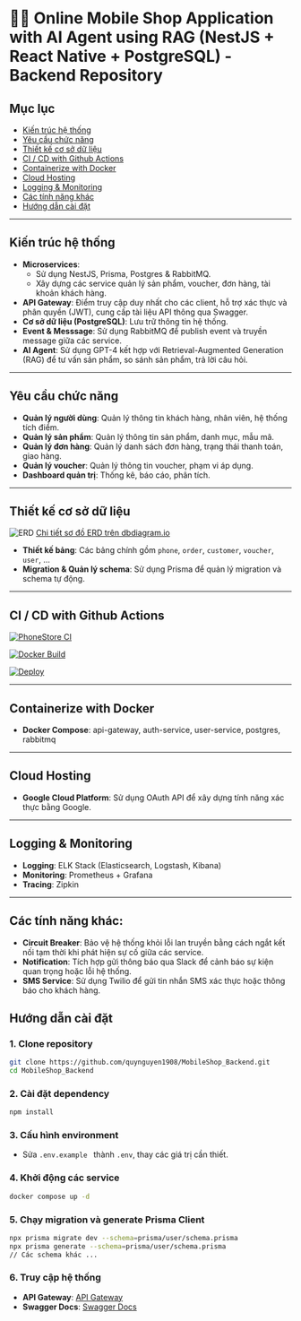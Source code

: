 # 📱🛒 Online Mobile Shop Application with AI Agent using RAG (NestJS + React Native + PostgreSQL) - Backend Repository

## Mục lục
- [Kiến trúc hệ thống](#kiến-trúc-hệ-thống)
- [Yêu cầu chức năng](#yêu-cầu-chức-năng)
- [Thiết kế cơ sở dữ liệu](#thiết-kế-cơ-sở-dữ-liệu)
- [CI / CD with Github Actions](#ci--cd-with-github-actions)
- [Containerize with Docker](#containerize-with-docker)
- [Cloud Hosting](#cloud-hosting)
- [Logging & Monitoring](#logging--monitoring)
- [Các tính năng khác](#các-tính-năng-khác)
- [Hướng dẫn cài đặt](#hướng-dẫn-cài-đặt)

---

## Kiến trúc hệ thống
- **Microservices**:
    - Sử dụng NestJS, Prisma, Postgres & RabbitMQ.
    - Xây dựng các service quản lý sản phẩm, voucher, đơn hàng, tài khoản khách hàng.
- **API Gateway**: Điểm truy cập duy nhất cho các client, hỗ trợ xác thực và phân quyền (JWT), cung cấp tài liệu API thông qua Swagger.
- **Cơ sở dữ liệu (PostgreSQL)**: Lưu trữ thông tin hệ thống.
- **Event & Messsage**: Sử dụng RabbitMQ để publish event và truyền message giữa các service.
- **AI Agent**: Sử dụng GPT-4 kết hợp với Retrieval-Augmented Generation (RAG) để tư vấn sản phẩm, so sánh sản phẩm, trả lời câu hỏi.

---

## Yêu cầu chức năng
- **Quản lý người dùng**: Quản lý thông tin khách hàng, nhân viên, hệ thống tích điểm.
- **Quản lý sản phẩm**: Quản lý thông tin sản phẩm, danh mục, mẫu mã.
- **Quản lý đơn hàng**: Quản lý danh sách đơn hàng, trạng thái thanh toán, giao hàng.
- **Quản lý voucher**: Quản lý thông tin voucher, phạm vi áp dụng.
- **Dashboard quản trị**: Thống kê, báo cáo, phân tích.

---

## Thiết kế cơ sở dữ liệu
![ERD](https://github.com/user-attachments/assets/aecf8e42-a67c-4a1d-8f81-923a10bbc5b6)
[Chi tiết sơ đồ ERD trên dbdiagram.io](https://dbdiagram.io/d/Mobile_Shop-68c9605f1ff9c616bdefc30b)
- **Thiết kế bảng**: Các bảng chính gồm `phone`, `order`, `customer`, `voucher`, `user`, ...
- **Migration & Quản lý schema**: Sử dụng Prisma để quản lý migration và schema tự động.

---

## CI / CD with Github Actions

[![PhoneStore CI](https://github.com/quynguyen1908/MobileShop_Backend/actions/workflows/ci.yml/badge.svg)](https://github.com/quynguyen1908/MobileShop_Backend/actions/workflows/ci.yml)

[![Docker Build](https://github.com/quynguyen1908/MobileShop_Backend/actions/workflows/docker-build.yml/badge.svg)](https://github.com/quynguyen1908/MobileShop_Backend/actions/workflows/docker-build.yml)

[![Deploy](https://github.com/quynguyen1908/MobileShop_Backend/actions/workflows/deploy.yml/badge.svg)](https://github.com/quynguyen1908/MobileShop_Backend/actions/workflows/deploy.yml)

---

## Containerize with Docker
- **Docker Compose**: api-gateway, auth-service, user-service, postgres, rabbitmq

---

## Cloud Hosting
- **Google Cloud Platform**: Sử dụng OAuth API để xây dựng tính năng xác thực bằng Google.

---

## Logging & Monitoring
- **Logging**: ELK Stack (Elasticsearch, Logstash, Kibana)
- **Monitoring**: Prometheus + Grafana
- **Tracing**: Zipkin

---

## Các tính năng khác:
- **Circuit Breaker**: Bảo vệ hệ thống khỏi lỗi lan truyền bằng cách ngắt kết nối tạm thời khi phát hiện sự cố giữa các service.
- **Notification**: Tích hợp gửi thông báo qua Slack để cảnh báo sự kiện quan trọng hoặc lỗi hệ thống.
- **SMS Service**: Sử dụng Twilio để gửi tin nhắn SMS xác thực hoặc thông báo cho khách hàng.

## Hướng dẫn cài đặt

### 1. Clone repository
```bash
git clone https://github.com/quynguyen1908/MobileShop_Backend.git
cd MobileShop_Backend
```

### 2. Cài đặt dependency
```bash
npm install
```

### 3. Cấu hình environment

- Sửa `.env.example ` thành `.env`, thay các giá trị cần thiết.

### 4. Khởi động các service
```bash
docker compose up -d
```

### 5. Chạy migration và generate Prisma Client
```bash
npx prisma migrate dev --schema=prisma/user/schema.prisma
npx prisma generate --schema=prisma/user/schema.prisma
// Các schema khác ...
```

### 6. Truy cập hệ thống
- **API Gateway**: [API Gateway](http://localhost:3000)
- **Swagger Docs**: [Swagger Docs](http://localhost:3000/api/v1/docs)